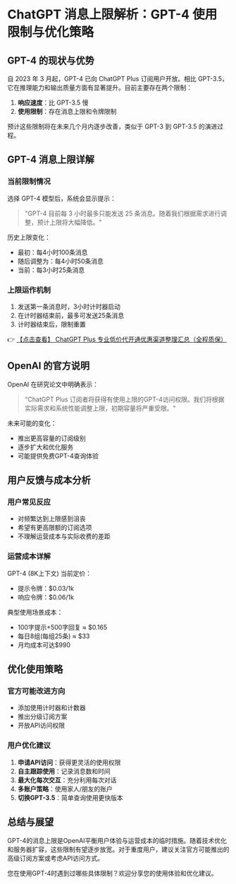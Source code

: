 # ChatGPT 消息上限解析：GPT-4 使用限制与优化策略

## GPT-4 的现状与优势

自 2023 年 3 月起，GPT-4 已向 ChatGPT Plus 订阅用户开放。相比 GPT-3.5，它在推理能力和输出质量方面有显著提升。目前主要存在两个限制：

1. **响应速度**：比 GPT-3.5 慢
2. **使用限制**：存在消息上限和令牌限制

预计这些限制将在未来几个月内逐步改善，类似于 GPT-3 到 GPT-3.5 的演进过程。

## GPT-4 消息上限详解

### 当前限制情况
选择 GPT-4 模型后，系统会显示提示：
> "GPT-4 目前每 3 小时最多只能发送 25 条消息。随着我们根据需求进行调整，预计上限将大幅降低。"

历史上限变化：
- 最初：每4小时100条消息
- 随后调整为：每4小时50条消息
- 当前：每3小时25条消息

### 上限运作机制
1. 发送第一条消息时，3小时计时器启动
2. 在计时器结束前，最多可发送25条消息
3. 计时器结束后，限制重置

👉 [【点击查看】 ChatGPT Plus 专业低价代开通优惠渠道整理汇总（全程质保）](https://bit.ly/DaiKai)

## OpenAI 的官方说明

OpenAI 在研究论文中明确表示：
> "ChatGPT Plus 订阅者将获得有使用上限的GPT-4访问权限。我们将根据实际需求和系统性能调整上限，初期容量将严重受限。"

未来可能的变化：
- 推出更高容量的订阅级别
- 逐步扩大和优化服务
- 可能提供免费GPT-4查询体验

## 用户反馈与成本分析

### 用户常见反应
- 对频繁达到上限感到沮丧
- 希望有更高限额的订阅选项
- 不理解运营成本与实际收费的差距

### 运营成本详解
GPT-4 (8K上下文) 当前定价：
- 提示令牌：$0.03/1k
- 响应令牌：$0.06/1k

典型使用场景成本：
- 100字提示+500字回复 ≈ $0.165
- 每日8组(每组25条) ≈ $33
- 月均成本可达$990

## 优化使用策略

### 官方可能改进方向
- 添加使用计时器和计数器
- 推出分级订阅方案
- 开放API访问权限

### 用户优化建议
1. **申请API访问**：获得更灵活的使用权限
2. **自主跟踪使用**：记录消息数和时间
3. **最大化每次交互**：充分利用每次对话
4. **多账户策略**：使用家人/朋友的账户
5. **切换GPT-3.5**：简单查询使用更快版本

## 总结与展望

GPT-4的消息上限是OpenAI平衡用户体验与运营成本的临时措施。随着技术优化和服务器扩容，这些限制有望逐步放宽。对于重度用户，建议关注官方可能推出的高级订阅方案或考虑API访问方式。

您在使用GPT-4时遇到过哪些具体限制？欢迎分享您的使用体验和优化建议。